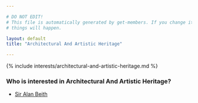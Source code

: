```yaml
---

# DO NOT EDIT!
# This file is automatically generated by get-members. If you change it, bad
# things will happen.

layout: default
title: "Architectural And Artistic Heritage"

---
```


{% include interests/architectural-and-artistic-heritage.md %}

### Who is interested in Architectural And Artistic Heritage?


* [Sir Alan Beith](/members/sir-alan-beith.html)
